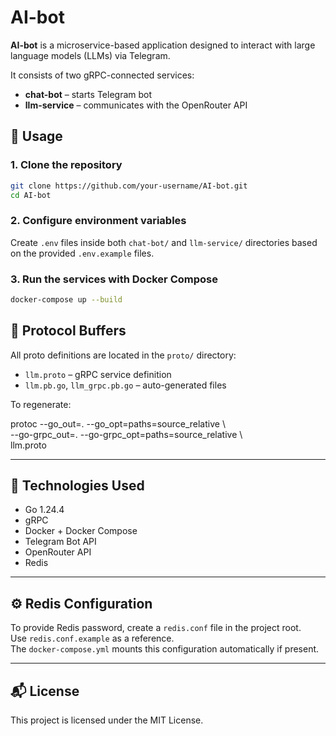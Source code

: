 # AI-bot

**AI-bot** is a microservice-based application designed to interact with large language models (LLMs) via Telegram.

It consists of two gRPC-connected services:

- **chat-bot** – starts Telegram bot
- **llm-service** – communicates with the OpenRouter API

## 🚀 Usage

### 1. Clone the repository

```bash
git clone https://github.com/your-username/AI-bot.git  
cd AI-bot
```

### 2. Configure environment variables

Create `.env` files inside both `chat-bot/` and `llm-service/` directories based on the provided `.env.example` files.

### 3. Run the services with Docker Compose

```bash
docker-compose up --build
```

## 📡 Protocol Buffers

All proto definitions are located in the `proto/` directory:

- `llm.proto` – gRPC service definition  
- `llm.pb.go`, `llm_grpc.pb.go` – auto-generated files

To regenerate:

protoc --go_out=. --go_opt=paths=source_relative \  
       --go-grpc_out=. --go-grpc_opt=paths=source_relative \  
       llm.proto

---

## 🧠 Technologies Used

- Go 1.24.4  
- gRPC  
- Docker + Docker Compose  
- Telegram Bot API  
- OpenRouter API  
- Redis

---

## ⚙️ Redis Configuration

To provide Redis password, create a `redis.conf` file in the project root.  
Use `redis.conf.example` as a reference.  
The `docker-compose.yml` mounts this configuration automatically if present.

---

## 📬 License

This project is licensed under the MIT License.
